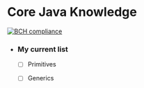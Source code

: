 # Core Java Knowledge

[![BCH compliance](https://bettercodehub.com/edge/badge/rk16449/Core-Java?branch=master)](https://bettercodehub.com/)

- ### My current list
    - [ ] Primitives
    - [ ] Generics
    
